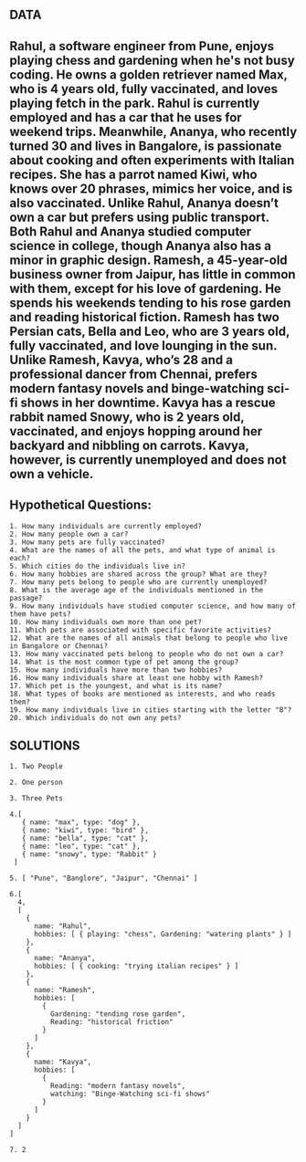 ## DATA

## Rahul, a software engineer from Pune, enjoys playing chess and gardening when he's not busy coding. He owns a golden retriever named Max, who is 4 years old, fully vaccinated, and loves playing fetch in the park. Rahul is currently employed and has a car that he uses for weekend trips. Meanwhile, Ananya, who recently turned 30 and lives in Bangalore, is passionate about cooking and often experiments with Italian recipes. She has a parrot named Kiwi, who knows over 20 phrases, mimics her voice, and is also vaccinated. Unlike Rahul, Ananya doesn’t own a car but prefers using public transport. Both Rahul and Ananya studied computer science in college, though Ananya also has a minor in graphic design. Ramesh, a 45-year-old business owner from Jaipur, has little in common with them, except for his love of gardening. He spends his weekends tending to his rose garden and reading historical fiction. Ramesh has two Persian cats, Bella and Leo, who are 3 years old, fully vaccinated, and love lounging in the sun. Unlike Ramesh, Kavya, who’s 28 and a professional dancer from Chennai, prefers modern fantasy novels and binge-watching sci-fi shows in her downtime. Kavya has a rescue rabbit named Snowy, who is 2 years old, vaccinated, and enjoys hopping around her backyard and nibbling on carrots. Kavya, however, is currently unemployed and does not own a vehicle.

## **Hypothetical Questions:**

```
1. How many individuals are currently employed?
2. How many people own a car?
3. How many pets are fully vaccinated?
4. What are the names of all the pets, and what type of animal is each?
5. Which cities do the individuals live in?
6. How many hobbies are shared across the group? What are they?
7. How many pets belong to people who are currently unemployed?
8. What is the average age of the individuals mentioned in the passage?
9. How many individuals have studied computer science, and how many of them have pets?
10. How many individuals own more than one pet?
11. Which pets are associated with specific favorite activities?
12. What are the names of all animals that belong to people who live in Bangalore or Chennai?
13. How many vaccinated pets belong to people who do not own a car?
14. What is the most common type of pet among the group?
15. How many individuals have more than two hobbies?
16. How many individuals share at least one hobby with Ramesh?
17. Which pet is the youngest, and what is its name?
18. What types of books are mentioned as interests, and who reads them?
19. How many individuals live in cities starting with the letter "B"?
20. Which individuals do not own any pets?
```

## SOLUTIONS

```
1. Two People

2. One person

3. Three Pets

4.[
   { name: "max", type: "dog" },
   { name: "kiwi", type: "bird" },
   { name: "bella", type: "cat" },
   { name: "leo", type: "cat" },
   { name: "snowy", type: "Rabbit" }
 ]

5. [ "Pune", "Banglore", "Jaipur", "Chennai" ]

6.[
  4,
  [
    {
      name: "Rahul",
      hobbies: [ { playing: "chess", Gardening: "watering plants" } ]
    },
    {
      name: "Ananya",
      hobbies: [ { cooking: "trying italian recipes" } ]
    },
    {
      name: "Ramesh",
      hobbies: [
        {
          Gardening: "tending rose garden",
          Reading: "historical friction"
        }
      ]
    },
    {
      name: "Kavya",
      hobbies: [
        {
          Reading: "modern fantasy novels",
          watching: "Binge-Watching sci-fi shows"
        }
      ]
    }
  ]
]

7. 2

```
